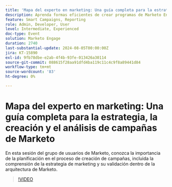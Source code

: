 ```yaml
---
title: 'Mapa del experto en marketing: Una guía completa para la estrategia, la creación y el análisis de campañas de Marketo'
description: Aprenda formas eficientes de crear programas de Marketo Engage, incluida la importación, la clonación y la creación desde cero. Personalice las plantillas de Marketo Engage para satisfacer los estándares de marca y administrar los activos y los costes del periodo.
feature: Smart Campaigns, Reporting
role: Admin, Developer, User
level: Intermediate, Experienced
doc-type: Event
solution: Marketo Engage
duration: 2740
last-substantial-update: 2024-08-05T00:00:00Z
jira: KT-15890
exl-id: 9fb78dbe-e2ab-4f4b-93fe-013426a30114
source-git-commit: 088615f28aa91dfd4ba119c11c4c9f8a89441d84
workflow-type: tm+mt
source-wordcount: '83'
ht-degree: 0%

---
```


# Mapa del experto en marketing: Una guía completa para la estrategia, la creación y el análisis de campañas de Marketo

En esta sesión del grupo de usuarios de Marketo, conozca la importancia de la planificación en el proceso de creación de campañas, incluida la comprensión de la estrategia de marketing y su validación dentro de la arquitectura de Marketo.

>[!VIDEO](https://video.tv.adobe.com/v/3432223/?learn=on)
